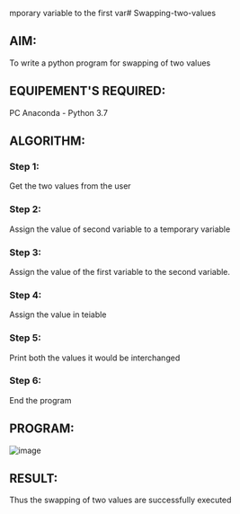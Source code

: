 mporary variable to the first var# Swapping-two-values
## AIM:
To write a python program for swapping of two values
## EQUIPEMENT'S REQUIRED: 
PC
Anaconda - Python 3.7
## ALGORITHM: 
### Step 1:
Get the two values from the user
### Step 2: 
Assign the value of second variable to a temporary variable 
### Step 3: 
Assign the value of the first variable to the second variable.
### Step 4:  
Assign the value in teiable
### Step 5: 
Print both the values it would be interchanged
### Step 6: 
End the program
## PROGRAM:

![image](https://github.com/user-attachments/assets/2ead7a35-f99f-4462-ab2f-2616cee940c0)


## RESULT:
Thus the swapping of two values are successfully executed



